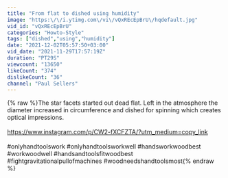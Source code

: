 ```yaml
---
title: "From flat to dished using humidity"
image: "https:\/\/i.ytimg.com\/vi\/vQxREcEpBrU\/hqdefault.jpg"
vid_id: "vQxREcEpBrU"
categories: "Howto-Style"
tags: ["dished","using","humidity"]
date: "2021-12-02T05:57:50+03:00"
vid_date: "2021-11-29T17:57:19Z"
duration: "PT29S"
viewcount: "13650"
likeCount: "374"
dislikeCount: "36"
channel: "Paul Sellers"
---
```

{% raw %}The star facets started out dead flat. Left in the atmosphere the diameter increased in circumference and dished for spinning which creates optical impressions.<br /><br /><a rel="nofollow" target="blank" href="https://www.instagram.com/p/CW2-fXCFZTA/?utm_medium=copy_link">https://www.instagram.com/p/CW2-fXCFZTA/?utm_medium=copy_link</a><br /><br />#onlyhandtoolswork #onlyhandtoolsworkwell #handsworkwoodbest #workwoodwell #handsandtoolsfitwoodbest #fightgravitationalpullofmachines #woodneedshandtoolsmost{% endraw %}
